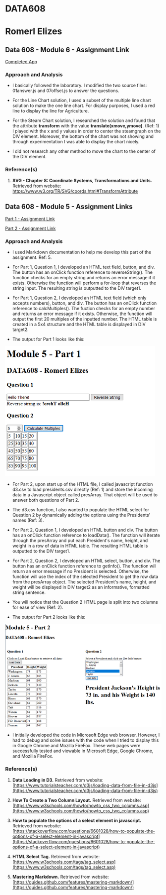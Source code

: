 # DATA608 
# Romerl Elizes 

## Data 608 - Module 6 - Assignment Link

[Completed App](d3_lab/d3_lab.html)

### Approach and Analysis

* I basically followed the laboratory. I modified the two source files: 01answer.js and 07offset.js to answer the questions.

* For the Line Chart solution, I used a subset of the multiple line chart solution to make the one line chart. For display purposes, I used a red line to display the line for Agriculture.

* For the Steam Chart solution, I researched the solution and found that the attribute **transform** with the value **translate(xmove,ymove)**. (Ref: 1) I played with the x and y values in order to center the steamgraph on the DIV element. Moreover, the bottom of the chart was not showing and through experimentation I was able to display the chart nicely.

* I did not research any other method to move the chart to the center of the DIV element.

### Reference(s)

1. **SVG - Chapter 8: Coordinate Systems, Transformations and Units.** Retrieved from website: https://www.w3.org/TR/SVG/coords.html#TransformAttribute


## Data 608 - Module 5 - Assignment Links

[Part 1 - Assignment Link](Module5Part1.html)

[Part 2 - Assignment Link](Module5Part2.html)

### Approach and Analysis

* I used Markdown documentation to help me develop this part of the assignment. Ref: 5.

* For Part 1, Question 1, I developed an HTML text field, button, and div. The button has an onClick function reference to reverseString(). The function checks for an empty string and returns an error message if it exists. Otherwise the function will perform a for-loop that reverses the string input. The resulting string is outputted to the DIV target1. 

* For Part 1, Question 2, I developed an HTML text field (which only accepts numbers), button, and div. The button has an onClick function reference to calcMultiples(). The fuction checks for an empty number and returns an error message if it exists. Otherwise, the function will output the first 20 multiples of the inputted number. The HTML table is created in a 5x4 structure and the HTML table is displayed in DIV target2.

* The output for Part 1 looks like this:

![Part 1 HTML](img1.png)

* For Part 2, upon start up of the HTML file, I called javascript function d3.csv to load presidents.csv directly (Ref: 1) and store the incoming data in a Javascript object called presArray. That object will be used to answer both questions of Part 2.

* The d3.csv function, I also wanted to populate the HTML select for Question 2 by dynamically adding the options using the Presidents' names (Ref: 3).

* For Part 2, Question 1, I developed an HTML button and div. The button has an onClick function reference to loadData(). The function will iterate through the presArray and put each President's name, height, and weight in a row of data in HTML table. The resulting HTML table is outputted to the DIV target1.

* For Part 2, Question 2, I developed an HTML select, button, and div. The button has an onClick function reference to getInfo(). The function will return an error message if no President is selected. Otherwise, the function will use the index of the selected President to get the row data from the presArray object. The selected President's name, height, and weight will be displayed in DIV target2 as an informative, formatted string sentence.

* You will notice that the Question 2 HTML page is split into two columns for ease of view (Ref: 2).

* The output for Part 2 looks like this:

![Part 2 HTML](img2.png)

* I initially developed the code in Microsoft Edge web browser. However, I had to debug and solve issues with the code when I tried to display this in Google Chrome and Mozilla FireFox. These web pages were successfully tested and viewable in Microsoft Edge, Google Chrome, and Mozilla FireFox.

### Reference(s)

1. **Data Loading in D3.** Retrieved from website: [https://www.tutorialsteacher.com/d3js/loading-data-from-file-in-d3js](https://www.tutorialsteacher.com/d3js/loading-data-from-file-in-d3js)

2. **How To Create a Two Column Layout.** Retrieved from website: [https://www.w3schools.com/howto/howto_css_two_columns.asp](https://www.w3schools.com/howto/howto_css_two_columns.asp)

3. **How to populate the options of a select element in javascript.** Retrieved from website: [https://stackoverflow.com/questions/6601028/how-to-populate-the-options-of-a-select-element-in-javascript](https://stackoverflow.com/questions/6601028/how-to-populate-the-options-of-a-select-element-in-javascript)

4. **HTML Select Tag.** Retrieved from website: [https://www.w3schools.com/tags/tag_select.asp](https://www.w3schools.com/tags/tag_select.asp)

5. **Mastering Markdown.** Retrieved from website: [https://guides.github.com/features/mastering-markdown/](https://guides.github.com/features/mastering-markdown/)



